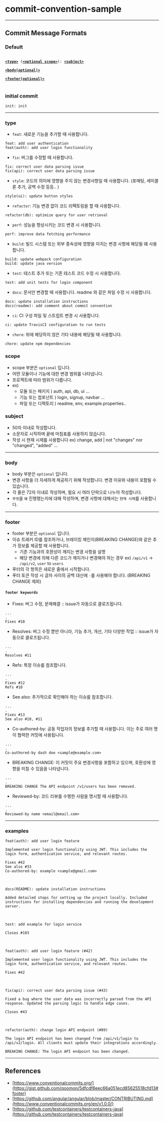 # commit-convention-sample

--- 

## Commit Message Formats

### Default
<pre>
<code>
<b><a href="#type">&lt;type&gt;</a></b> (<b><a href="#scope">&lt;optional scope&gt;</a></b>): <b><a href="#subject">&lt;subject&gt;</a></b>

<b><a href="#body">&lt;body(optional)&gt;</a></b>

<b><a href="#footer">&lt;footer(optional)&gt;</a></b>
</code>
</pre>


### initial commit
```
init: init
```
---

### type
- `feat`: 새로운 기능을 추가할 때 사용합니다.
```
feat: add user authentication
feat(auth): add user login functionality
```
- `fix`: 버그를 수정할 때 사용합니다.
```
fix: correct user data parsing issue
fix(api): correct user data parsing issue
```
- `style`: 코드의 의미에 영향을 주지 않는 변경사항일 때 사용합니다. (포매팅, 세미콜론 추가, 공백 수정 등등.. )
```
style(ui): update button styles
```
- `refactor`: 기능 변경 없이 코드 리팩토링을 할 때 사용합니다.
```
refactor(db): optimize query for user retrieval
```
- `perf`: 성능을 향상시키는 코드 변경 시 사용합니다.
```
perf: improve data fetching performance
```
- `build`: 빌드 시스템 또는 외부 종속성에 영향을 미치는 변경 사항에 해당될 떄 사용합니다.
```
build: update webpack configuration
build: update java version
```
- `test`: 테스트 추가 또는 기존 테스트 코드 수정 시 사용합니다.
```
test: add unit tests for login component
```
- `docs`: 문서만 변경할 때 사용합니다. readme 와 같은 파일 수정 시 사용합니다.
```
docs: update installation instructions
docs(readme): add comment about commit convention
```
- `ci`: CI 구성 파일 및 스트립트 변경 시 사용합니다.
```
ci: update TravisCI configuration to run tests
```
- `chore`: 위에 해당하지 않은 기타 내용에 해당될 때 사용합니다.
```
chore: update npm dependencies
```

### scope
- scope 부분은 `optional` 입니다.
- 어떤 모듈이나 기능에 대한 변경 범위를 나타냅니다.
- 프로젝트에 따라 범위가 다릅니다.
- ex)
	- 모듈 또는 패키지 ) auth, api, db, ui ...
	- 기능 또는 컴포넌트 ) login, signup, navbar ...
  - 파일 또는 디렉토리 ) readme, env, example.properties..
 
### subject
- 50자 이내로 작성합니다.
- 소문자로 시작하며 끝에 마침표를 사용하지 않습니다.
- 작성 시 현재 시제를 사용합니다 ex) change, add | not "changes" nor "changed", "added" ...

--- 

### body
- body 부분은 `optional` 입니다.
- 변경 사항을 더 자세하게 제공하기 위해 작성합니다. 변경 이유와 내용이 포함될 수 있습니다.
- 각 줄은 72자 이내로 작성하며, 필요 시 여러 단락으로 나누어 작성합니다.
- `무엇`을 `왜` 진행했는지에 대해 작성하며, 변경 사항에 대해서는 `현재 시제`를 사용합니다.

--- 

### footer
- footer 부분은 `optional` 입니다.
- 이슈 트래커 ID를 참조하거나, 브레이킹 체인지(BREAKING CHANGE)와 같은 추가 정보를 제공할 때 사용합니다.
	- 기존 기능과의 호환성이 깨지는 변경 사항을 설명
  - 해당 변경에 의해 다른 코드가 깨지거나 변경해야 하는 경우 ex) `/api/v1` -> `/api/v2`, `user` to `users`
- 푸터의 각 항목은 새로운 줄에서 시작합니다.
- 푸터 토큰 작성 시 글자 사이의 공백 대신에 `-`를 사용해야 합니다. (BREAKING CHANGE 제외)

#### `footer keywords`
- Fixes: 버그 수정, 문제해결 :: issue가 자동으로 클로즈됩니다.
```
...
.
Fixes #10
```
- Resolves: 버그 수정 뿐만 아니라, 기능 추가, 개선, 기타 다양한 작업 :: issue가 자동으로 클로즈됩니다.
```
...
.
Resolves #11
```
- Refs: 특정 이슈를 참조합니다.
```
...
.
Fixes #12
Refs #10
```
- See also: 추가적으로 확인해야 하는 이슈를 참조합니다.
```
...
.
Fixes #13
See also #10, #11
```
- Co-authored-by: 공동 작업자의 정보를 추가할 때 사용합니다. 이는 주로 여러 명이 협력한 커밋에 사용됩니다.
```
...
.
Co-authored-by dash doe <sample@example.com>
```
- BREAKING CHANGE: 이 커밋이 주요 변경사항을 포함하고 있으며, 호환성에 영향을 미칠 수 있음을 나타냅니다.
```
...
.
BREAKING CHANGE The API endpoint /v1/users has been removed.
```
- Reviewed-by: 코드 리뷰를 수행한 사람을 명시할 때 사용합니다.
```
...
.
Reviewed-by name <email@email.com>
```
--- 

### examples

```
feat(auth): add user login feature

Implemented user login functionality using JWT. This includes the login form, authentication service, and relevant routes.

Fixes #42
See also #33
Co-authored-by: example <sample@gmail.com>
```
<br>

```
docs(README): update installation instructions

Added detailed steps for setting up the project locally. Included instructions for installing dependencies and running the development server.
``` 
<br>

```
test: add example for login service

Closes #103
```
<br>

```
feat(auth): add user login feature (#42)

Implemented user login functionality using JWT. This includes the login form, authentication service, and relevant routes.

Fixes #42
```
<br>

```
fix(api): correct user data parsing issue (#43)

Fixed a bug where the user data was incorrectly parsed from the API response. Updated the parsing logic to handle edge cases.

Closes #43
```
<br>

```
refactor(auth): change login API endpoint (#89)

The login API endpoint has been changed from /api/v1/login to /api/v2/login. All clients must update their integrations accordingly.

BREAKING CHANGE: The login API endpoint has been changed.
```
---

## References
* [https://www.conventionalcommits.org/](https://gist.github.com/qoomon/5dfcdf8eec66a051ecd85625518cfd13#footer)
* [https://github.com/angular/angular/blob/master/CONTRIBUTING.md](https://www.conventionalcommits.org/en/v1.0.0/)
* [https://github.com/testcontainers/testcontainers-java](https://github.com/testcontainers/testcontainers-java)
